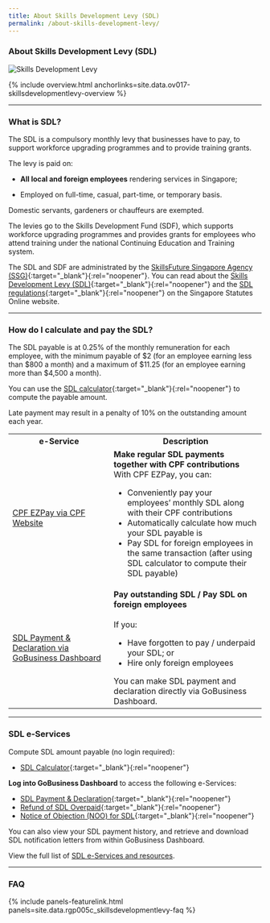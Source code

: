 ```yaml
---
title: About Skills Development Levy (SDL)
permalink: /about-skills-development-levy/
---
```


### About Skills Development Levy (SDL)

![Skills Development Levy](/images/sdlsign.jpg)

{% include overview.html anchorlinks=site.data.ov017-skillsdevelopmentlevy-overview %}

---

<a name="sdl_intro"></a>
### What is SDL?

The SDL is a compulsory monthly levy that businesses have to pay, to support workforce upgrading programmes and to provide training grants.

The levy is paid on:

- **All local and foreign employees** rendering services in Singapore;

- Employed on full-time, casual, part-time, or temporary basis.

Domestic servants, gardeners or chauffeurs are exempted.


The levies go to the Skills Development Fund (SDF), which supports workforce upgrading programmes and provides grants for employees who attend training under the national Continuing Education and Training system.

The SDL and SDF are administrated by the [SkillsFuture Singapore Agency (SSG)](https://www.ssg.gov.sg/){:target="_blank"}{:rel="noopener"}. You can read about the [Skills Development Levy (SDL)](https://sso.agc.gov.sg/Act/SDLA1979?ProvIds=P11-#pr2-){:target="_blank"}{:rel="noopener"} and the [SDL regulations](https://sso.agc.gov.sg/SL/SDLA1979-RG2?DocDate=20161003){:target="_blank"}{:rel="noopener"} on the Singapore Statutes Online website.

---

<a name="calculate-pay-SDL"></a>
### How do I calculate and pay the SDL?

The SDL payable is at 0.25% of the monthly remuneration for each employee, with the minimum payable of $2 (for an employee earning less than $800 a month) and a maximum of $11.25 (for an employee earning more than $4,500 a month).

You can use the [SDL calculator](https://go.gov.sg/sdlcalculator){:target="_blank"}{:rel="noopener"} to compute the payable amount.

Late payment may result in a penalty of 10% on the outstanding amount each year.

<table>
<tr>
    <th style='width: 40%;'> <b>e-Service</b> </th>
    <th style='width: auto;'> <b>Description</b> </th>
</tr>
<tr>
    <td> 
        <a href="https://www.cpf.gov.sg/employer/login" target="_blank" rel="noopener">CPF EZPay via CPF Website</a>
    </td>
    <td>
        <b>Make regular SDL payments together with CPF contributions</b><br>
        With CPF EZPay, you can:
        <ul>
            <li>Conveniently pay your employees’ monthly SDL along with their CPF contributions</li>
            <li>Automatically calculate how much your SDL payable is</li>
            <li>Pay SDL for foreign employees in the same transaction (after using SDL calculator to compute their SDL payable)</li>
        </ul>
    </td>
</tr>
<tr>
    <td> 
        <a href="https://dashboard.gobusiness.gov.sg/sdl/make-payment" target="_blank" rel="noopener">SDL Payment & Declaration via GoBusiness Dashboard</a>
    </td>
    <td>
        <b>Pay outstanding SDL / Pay SDL on foreign employees</b><br><br>
        If you:
        <ul>
            <li>Have forgotten to pay / underpaid your SDL; or </li>
            <li>Hire only foreign employees</li>
        </ul>
        You can make SDL payment and declaration directly via GoBusiness Dashboard.
    </td>
</tr>
</table>

---

<a name="SDL-e-services"></a>
### SDL e-Services

Compute SDL amount payable (no login required):

- [SDL Calculator](https://go.gov.sg/sdlcalculator){:target="_blank"}{:rel="noopener"}

**Log into GoBusiness Dashboard** to access the following e-Services:
- [SDL Payment & Declaration](https://dashboard.gobusiness.gov.sg/sdl/make-payment){:target="_blank"}{:rel="noopener"}
- [Refund of SDL Overpaid](https://dashboard.gobusiness.gov.sg/sdl/request-refund){:target="_blank"}{:rel="noopener"}
- [Notice of Objection (NOO) for SDL](https://dashboard.gobusiness.gov.sg/sdl/file-notice-of-object){:target="_blank"}{:rel="noopener"}

You can also view your SDL payment history, and retrieve and download SDL notification letters from within GoBusiness Dashboard.

View the full list of [SDL e-Services and resources](/sdl-e-services/).

---

<a name="sdl_faq"></a>
### FAQ

{% include panels-featurelink.html panels=site.data.rgp005c_skillsdevelopmentlevy-faq %}

